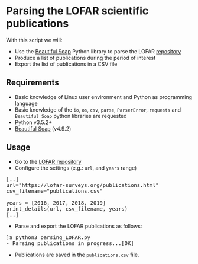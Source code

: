 # Parsing the LOFAR scientific publications

With this script we will: 

* Use the [Beautiful Soap](https://www.crummy.com/software/BeautifulSoup/bs4/doc/) Python library to parse the LOFAR [repository](https://lofar-surveys.org/publications.html) 
* Produce a list of publications during the period of interest
* Export the list of publications in a CSV file

## Requirements
* Basic knowledge of Linux user environment and Python as programming language
* Basic knowledge of the `io`, `os`, `csv`, `parse`, `ParserError`, `requests` and `Beautiful Soap` python libraries are requested
* Python v3.5.2+
* [Beautiful Soap](https://www.crummy.com/software/BeautifulSoup/bs4/doc/) (v4.9.2)

## Usage
* Go to the [LOFAR repository](https://lofar-surveys.org/publications.html)
* Configure the settings (e.g.: `url`, and `years` range)

<pre>
[..]
url="https://lofar-surveys.org/publications.html"
csv_filename="publications.csv"

years = [2016, 2017, 2018, 2019]
print_details(url, csv_filename, years)
[..]
</pre>

* Parse and export the LOFAR publications as follows:
<pre>
]$ python3 parsing_LOFAR.py 
- Parsing publications in progress...[OK]
</pre>

* Publications are saved in the `publications.csv` file.
